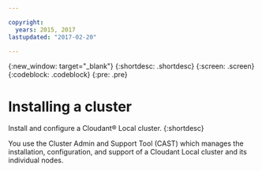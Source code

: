 ```yaml
---

copyright:
  years: 2015, 2017
lastupdated: "2017-02-20"

---
```


{:new_window: target="_blank"}
{:shortdesc: .shortdesc}
{:screen: .screen}
{:codeblock: .codeblock}
{:pre: .pre}

# Installing a cluster

Install and configure a Cloudant&reg; Local cluster.
{:shortdesc}

You use the Cluster Admin and Support Tool (CAST) which manages
the installation, configuration, and support of a Cloudant Local
cluster and its individual nodes.
